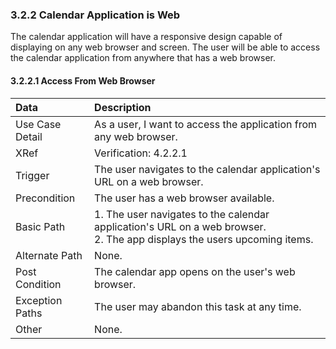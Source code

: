 ### 3.2.2 Calendar Application is Web

The calendar application will have a responsive design capable of displaying on any web browser and screen. The user will be able to access the calendar application from anywhere that has a web browser.

#### 3.2.2.1 Access From Web Browser

| Data          | Description |
|:--------------|:----------------|
|Use Case Detail| As a user, I want to access the application from any web browser. |
|XRef           | Verification: 4.2.2.1|
|Trigger	    | The user navigates to the calendar application's URL on a web browser.|
|Precondition   | The user has a web browser available.|
|Basic Path     | <li type='1'>The user navigates to the calendar application's URL on a web browser.</li> <li type='1'>The app displays the users upcoming items.</li>|            
|Alternate Path | None.|
|Post Condition | The calendar app opens on the user's web browser.|
|Exception Paths| The user may abandon this task at any time.|
|Other	        | None.|
